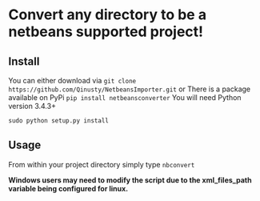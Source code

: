 # Convert any directory to be a netbeans supported project!

## Install
You can either download via `git clone https://github.com/Qinusty/NetbeansImporter.git`
or 
There is a package available on PyPi
`pip install netbeansconverter`
You will need Python version 3.4.3+
```
sudo python setup.py install
```

## Usage

From within your project directory simply type `nbconvert`

**Windows users may need to modify the script due to the xml_files_path variable
being configured for linux.**

